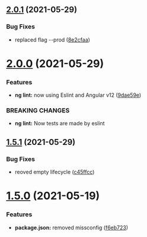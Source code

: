 ## [2.0.1](https://github.com/newaeonweb/ngx-aeon-wrapper/compare/v2.0.0...v2.0.1) (2021-05-29)


### Bug Fixes

* replaced flag --prod ([8e2cfaa](https://github.com/newaeonweb/ngx-aeon-wrapper/commit/8e2cfaa822f0a413fed4614eeadc9b9a21a45b8c))

# [2.0.0](https://github.com/newaeonweb/ngx-aeon-wrapper/compare/v1.5.1...v2.0.0) (2021-05-29)


### Features

* **ng lint:** now using Eslint and Angular v12 ([9dae59e](https://github.com/newaeonweb/ngx-aeon-wrapper/commit/9dae59e2abc90b90ddfb7334e17d8a5eddbd4669))


### BREAKING CHANGES

* **ng lint:** Now tests are made by eslint

## [1.5.1](https://github.com/newaeonweb/ngx-aeon-wrapper/compare/v1.5.0...v1.5.1) (2021-05-29)


### Bug Fixes

* reoved empty lifecycle ([c45ffcc](https://github.com/newaeonweb/ngx-aeon-wrapper/commit/c45ffcc84218c5012a109d256af2b8b3ee4095d5))

# [1.5.0](https://github.com/newaeonweb/ngx-aeon-wrapper/compare/v1.4.3...v1.5.0) (2021-05-19)


### Features

* **package.json:** removed missconfig ([f6eb723](https://github.com/newaeonweb/ngx-aeon-wrapper/commit/f6eb7236aaa935ad74c2f6e24e650ea34ad83906))
